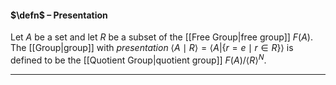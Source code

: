 #### $\defn$ – Presentation
Let $A$ be a set and let $R$ be a subset of the [[Free Group|free group]] $F(A)$. The [[Group|group]] with *presentation*  $\langle A \mid  R \rangle = \langle A | \{r = e \mid r \in R\} \rangle$ is defined to be the [[Quotient Group|quotient group]] $F(A)/\langle R \rangle ^N$.
***
